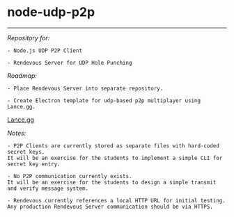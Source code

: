 # node-udp-p2p
____

*Repository for:*

    - Node.js UDP P2P Client

    - Rendevous Server for UDP Hole Punching

*Roadmap:*

    - Place Rendevous Server into separate repository.

    - Create Electron template for udp-based p2p multiplayer using Lance.gg.
<a href="http://lance.gg/" target="_blank">Lance.gg</a>

*Notes:*

    - P2P Clients are currently stored as separate files with hard-coded secret keys. 
    It will be an exercise for the students to implement a simple CLI for secret key entry.

    - No P2P communication currently exists. 
    It will be an exercise for the students to design a simple transmit and verify message system.
    
    - Rendevous currently references a local HTTP URL for initial testing. 
    Any production Rendevous Server communication should be via HTTPS.